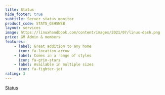 ```yaml
---
title: Status
hide_footer: true
subtitle: Server status monitor
product_code: STATS_GSHSWEB
layout: services
image: https://linuxhandbook.com/content/images/2021/07/linux-dash.png
price: GM Admin & members
features:
    - label: Great addition to any home
      icon: fa-location-arrow
    - label: Comes in a range of styles
      icon: fa-grin-stars
    - label: Available in multiple sizes
      icon: fa-fighter-jet
rating: 3
---
```

[Status](http:status)